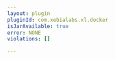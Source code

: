 ```yaml
---
layout: plugin
pluginId: com.xebialabs.xl.docker
isJarAvailable: true
error: NONE
violations: []

---
```

